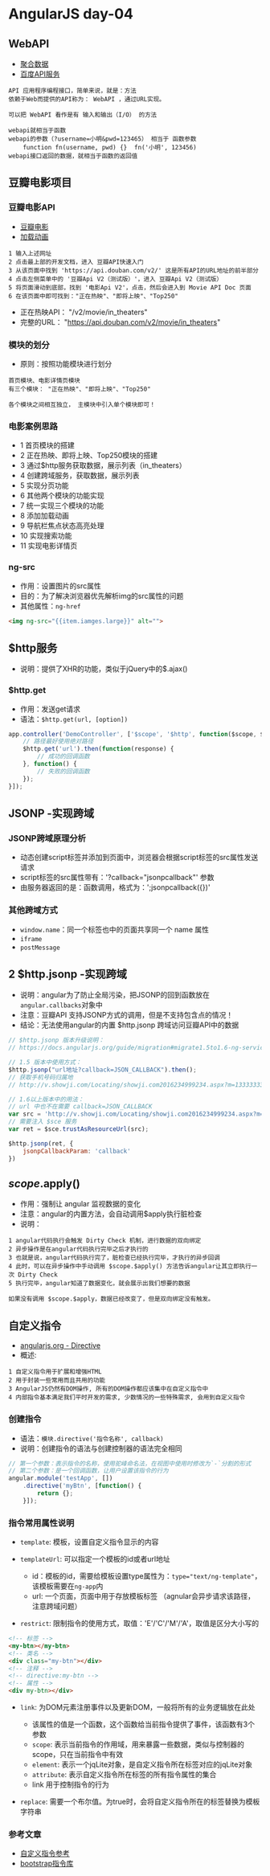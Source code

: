 # AngularJS day-04

## WebAPI
- [聚合数据](https://www.juhe.cn/)
- [百度API服务](http://apistore.baidu.com/)

```
API 应用程序编程接口，简单来说，就是：方法
依赖于Web而提供的API称为： WebAPI ，通过URL实现。

可以把 WebAPI 看作是有 输入和输出（I/O） 的方法

webapi就相当于函数
webapi的参数（?username=小明&pwd=123465） 相当于 函数参数
    function fn(username, pwd) {}  fn('小明', 123456)
webapi接口返回的数据，就相当于函数的返回值
```

## 豆瓣电影项目

### 豆瓣电影API
- [豆瓣电影](https://developers.douban.com/)
- [加载动画](http://tobiasahlin.com/spinkit/)

```
1 输入上述网址
2 点击最上部的开发文档，进入 豆瓣API快速入门
3 从该页面中找到 'https://api.douban.com/v2/' 这是所有API的URL地址的前半部分
4 点击左侧菜单中的 '豆瓣Api V2（测试版）'，进入 豆瓣Api V2（测试版）
5 将页面滑动到底部，找到 '电影Api V2'，点击，然后会进入到 Movie API Doc 页面
6 在该页面中即可找到："正在热映"、"即将上映"、"Top250"
```

- 正在热映API： "/v2/movie/in_theaters"
- 完整的URL： "https://api.douban.com/v2/movie/in_theaters"

### 模块的划分
- 原则：按照功能模块进行划分

```
首页模块、电影详情页模块
有三个模块： "正在热映"、"即将上映"、"Top250"

各个模块之间相互独立， 主模块中引入单个模块即可！
```

### 电影案例思路
- 1 首页模块的搭建
- 2 正在热映、即将上映、Top250模块的搭建
- 3 通过$http服务获取数据，展示列表（in_theaters）
- 4 创建跨域服务，获取数据，展示列表
- 5 实现分页功能
- 6 其他两个模块的功能实现
- 7 统一实现三个模块的功能
- 8 添加加载动画
- 9 导航栏焦点状态高亮处理
- 10 实现搜索功能
- 11 实现电影详情页

### ng-src
- 作用：设置图片的src属性
- 目的：为了解决浏览器优先解析img的src属性的问题
- 其他属性：`ng-href`

```html
<img ng-src="{{item.iamges.large}}" alt="">
```

## $http服务
- 说明：提供了XHR的功能，类似于jQuery中的$.ajax()

### $http.get
- 作用：发送get请求
- 语法：`$http.get(url, [option])`

```javascript
app.controller('DemoController', ['$scope', '$http', function($scope, $http) {
    // 路径最好使用绝对路径
    $http.get('url').then(function(response) {
        // 成功的回调函数
    }, function() {
        // 失败的回调函数
    });
}]);
```

## JSONP -实现跨域

### JSONP跨域原理分析
- 动态创建script标签并添加到页面中，浏览器会根据script标签的src属性发送请求
- script标签的src属性带有：'?callback="jsonpcallback"' 参数
- 由服务器返回的是：函数调用，格式为：';jsonpcallback({})'

### 其他跨域方式
- `window.name`：同一个标签也中的页面共享同一个 name 属性
- `iframe`
- `postMessage`


## 2 $http.jsonp -实现跨域
- 说明：angular为了防止全局污染，把JSONP的回到函数放在`angular.callbacks`对象中
- 注意：豆瓣API 支持JSONP方式的调用，但是不支持包含点的情况！
- 结论：无法使用angular的内置 $http.jsonp 跨域访问豆瓣API中的数据

```javascript
// $http.jsonp 版本升级说明：
// https://docs.angularjs.org/guide/migration#migrate1.5to1.6-ng-services-$http

// 1.5 版本中使用方式：
$http.jsonp("url地址?callback=JSON_CALLBACK").then();
// 获取手机号码归属地
// http://v.showji.com/Locating/showji.com2016234999234.aspx?m=13333333333&output=json&callback=JSON_CALLBACK&timestamp=' + (new Date()-0)

// 1.6以上版本中的用法：
// url 中也不在需要 callback=JSON_CALLBACK
var src = 'http://v.showji.com/Locating/showji.com2016234999234.aspx?m=13333333333&output=json&timestamp=' + (new Date()-0);
// 需要注入 $sce 服务
var ret = $sce.trustAsResourceUrl(src);

$http.jsonp(ret, {
    jsonpCallbackParam: 'callback'
})
```

## $scope.$apply()
- 作用：强制让 angular 监视数据的变化
- 注意：angular的内置方法，会自动调用$apply执行脏检查
- 说明：

```
1 angular代码执行会触发 Dirty Check 机制，进行数据的双向绑定
2 异步操作是在angular代码执行完毕之后才执行的
3 也就是说，angular代码执行完了，脏检查已经执行完毕，才执行的异步回调
4 此时，可以在异步操作中手动调用 $scope.$apply() 方法告诉angular让其立即执行一次 Dirty Check
5 执行完毕，angular知道了数据变化，就会展示出我们想要的数据

如果没有调用 $scope.$apply，数据已经改变了，但是双向绑定没有触发。
```


## 自定义指令
- [angularjs.org - Directive](https://docs.angularjs.org/api/ng/service/$compile)
- 概述:

```
1 自定义指令用于扩展和增强HTML
2 用于封装一些常用而且共用的功能
3 AngularJS仍然有DOM操作, 所有的DOM操作都应该集中在自定义指令中
4 内部指令基本满足我们平时开发的需求, 少数情况的一些特殊需求, 会用到自定义指令
```

### 创建指令
- 语法：`模块.directive('指令名称', callback)`
- 说明：创建指令的语法与创建控制器的语法完全相同

```js
// 第一个参数：表示指令的名称，使用驼峰命名法，在视图中使用时修改为`-`分割的形式
// 第二个参数：是一个回调函数，让用户设置该指令的行为
angular.module('testApp', [])
    .directive('myBtn', [function() {
        return {};
    }]);
```

### 指令常用属性说明
- `template`: 模板，设置自定义指令显示的内容
- `templateUrl`: 可以指定一个模板的id或者url地址
    + id：模板的id，需要给模板设置type属性为：`type="text/ng-template"`，该模板需要在`ng-app`内
    + url: 一个页面，页面中用于存放模板标签 （agnular会异步请求该路径，注意跨域问题）

- `restrict`: 限制指令的使用方式，取值：'E'/'C'/'M'/'A'，取值是区分大小写的

```html
<!-- 标签 -->
<my-btn></my-btn>
<!-- 类名 -->
<div class="my-btn"></div>
<!-- 注释 -->
<!-- directive:my-btn -->
<!-- 属性 -->
<div my-btn></div>
```

- `link`: 为DOM元素注册事件以及更新DOM，一般将所有的业务逻辑放在此处
    + 该属性的值是一个函数，这个函数给当前指令提供了事件，该函数有3个参数
    + `scope`: 表示当前指令的作用域，用来暴露一些数据，类似与控制器的scope，只在当前指令中有效
    + `element`: 表示一个jqLite对象，是自定义指令所在标签对应的jqLite对象
    + `attribute`: 表示自定义指令所在标签的所有指令属性的集合
    + link 用于控制指令的行为

- `replace`: 需要一个布尔值。为true时，会将自定义指令所在的标签替换为模板字符串


### 参考文章
- [自定义指令参考](http://www.cnblogs.com/powertoolsteam/p/angularjs-custom-directive.html)
- [bootstrap指令库](http://angular-ui.github.io/bootstrap/)












